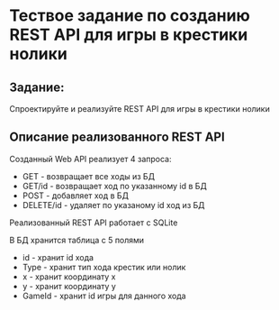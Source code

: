 # Тествое задание по созданию REST API для игры в крестики нолики

## Задание:
Спроектируйте и реализуйте REST API для игры в крестики нолики

## Описание реализованного REST API
Созданный Web API реализует 4 запроса: 
+ GET - возвращает все ходы из БД
+ GET/id - возвращает ход по указанному id в БД
+ POST - добавляет ход в БД
+ DELETE/id - удаляет по указаному id ход из БД

Реализованный REST API работает с SQLite

В БД хранится таблица с 5 полями
+ id - хранит id хода
+ Type - хранит тип хода крестик или нолик
+ x - хранит координату x
+ y - хранит координату y 
+ GameId - хранит id игры для данного хода
